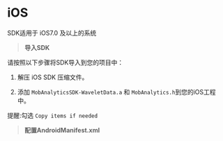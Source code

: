 # iOS

SDK适用于 iOS7.0 及以上的系统    

> **导入SDK**

请按照以下步骤将SDK导入到您的项目中：

 1. 解压 iOS SDK 压缩文件。

 2. 添加 ```MobAnalyticsSDK-WaveletData.a``` 和 ```MobAnalytics.h```到您的iOS工程中。

 提醒:勾选 ```Copy items if needed```


> **配置AndroidManifest.xml**


